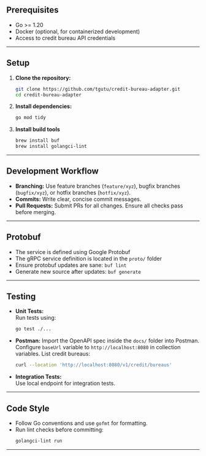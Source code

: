 ## Prerequisites

- Go >= 1.20
- Docker (optional, for containerized development)
- Access to credit bureau API credentials

---

## Setup

1. **Clone the repository:**
    ```sh
    git clone https://github.com/tgutu/credit-bureau-adapter.git
    cd credit-bureau-adapter
    ```

2. **Install dependencies:**
    ```sh
    go mod tidy
    ```

3. **Install build tools**
    ```sh
    brew install buf
    brew install golangci-lint
    ```

---

## Development Workflow

- **Branching:** Use feature branches (`feature/xyz`), bugfix branches (`bugfix/xyz`), or hotfix branches (`hotfix/xyz`).
- **Commits:** Write clear, concise commit messages.
- **Pull Requests:** Submit PRs for all changes. Ensure all checks pass before merging.

---

## Protobuf
- The service is defined using Google Protobuf
- The gRPC service definition is located in the `proto/` folder
- Ensure protobuf updates are sane: `buf lint`
- Generate new source after updates: `buf generate`
---

## Testing

- **Unit Tests:**  
  Run tests using:
  ```sh
  go test ./...
  ```

- **Postman:**
  Import the OpenAPI spec inside the `docs/` folder into Postman.
  Configure `baseUrl` variable to `http://localhost:8080` in collection variables.
  List credit bureaus:
  ```sh
  curl --location 'http://localhost:8080/v1/credit/bureaus'
  ```

- **Integration Tests:**  
  Use local endpoint for integration tests.

---

## Code Style

- Follow Go conventions and use `gofmt` for formatting.
- Run lint checks before committing:
  ```sh
  golangci-lint run
  ```

---
